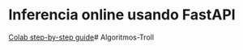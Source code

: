 # Inferencia online usando FastAPI

[Colab step-by-step guide](https://colab.research.google.com/drive/1S8HszgYa6sv8hiBflFyZX4gSUj3SUQHp#scrollTo=vFjmfnF5ER_F)# Algoritmos-Troll
